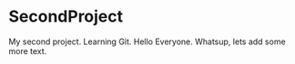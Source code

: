 # SecondProject
My second project. Learning Git. Hello Everyone. 
Whatsup, lets add some more text.
